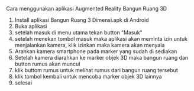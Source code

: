 Cara menggunakan aplikasi Augmented Reality Bangun Ruang 3D 

1. Install aplikasi Bangun Ruang 3 Dimensi.apk di Android
2. Buka aplikasi
3. setelah masuk di menu utama tekan button "Masuk"
4. setelah menekan tombol masuk maka aplikasi akan meminta izin untuk menjalankan kamera, klik izinkan maka kamera akan menyala
5. Arahkan kamera smartphone pada marker yang sudah di sediakan
6. Setelah kamera diarahkan ke marker objek 3D maka bangun ruang dan button rumus akan muncul
7. klik buttom rumus untuk melihat rumus dari bangun ruang tersebut
8. klik tombol kembali untuk mencoba marker objek 3D lainnya
9. selesai
